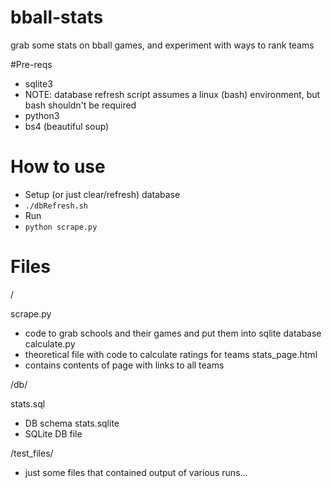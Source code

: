 # bball-stats

grab some stats on bball games, and experiment with ways to rank teams

#Pre-reqs
- sqlite3
 - NOTE: database refresh script assumes a linux (bash) environment, but bash shouldn't be required
- python3
- bs4 (beautiful soup)

# How to use
- Setup (or just clear/refresh) database
 - `./dbRefresh.sh`
- Run
 - `python scrape.py`

# Files
/

scrape.py
- code to grab schools and their games and put them into sqlite database
calculate.py
- theoretical file with code to calculate ratings for teams
stats_page.html
- contains contents of page with links to all teams

/db/

stats.sql
- DB schema
stats.sqlite
- SQLite DB file

/test_files/
- just some files that contained output of various runs...
